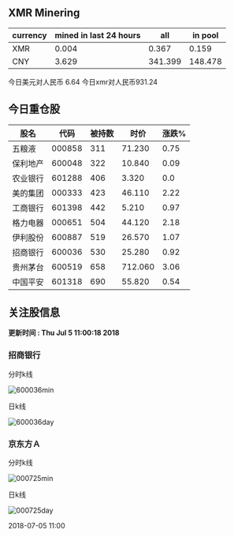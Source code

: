 ## XMR Minering

|currency|mined in last 24 hours|all|in pool|
|---|---|---|---|
|XMR|0.004|0.367|0.159|
|CNY|3.629|341.399|148.478|

今日美元对人民币 6.64	今日xmr对人民币931.24


## 今日重仓股 

|股名|代码|被持数|时价|涨跌%|
|---|---|---|---|---|
|五粮液|000858|311|71.230|0.75|
|保利地产|600048|322|10.840|0.09|
|农业银行|601288|406|3.320|0.0|
|美的集团|000333|423|46.110|2.22|
|工商银行|601398|442|5.210|0.97|
|格力电器|000651|504|44.120|2.18|
|伊利股份|600887|519|26.570|1.07|
|招商银行|600036|530|25.280|0.92|
|贵州茅台|600519|658|712.060|3.06|
|中国平安|601318|690|55.820|0.54|

## 关注股信息
**更新时间 : Thu Jul  5 11:00:18 2018**
### 招商银行 
分时k线

![600036min](http://image.sinajs.cn/newchart/min/n/sh600036.gif)

日k线

![600036day](http://image.sinajs.cn/newchart/daily/n/sh600036.gif)

### 京东方Ａ 
分时k线

![000725min](http://image.sinajs.cn/newchart/min/n/sz000725.gif)

日k线

![000725day](http://image.sinajs.cn/newchart/daily/n/sz000725.gif)

2018-07-05 11:00